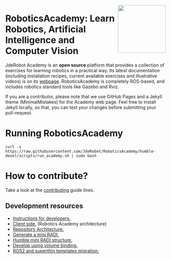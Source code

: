 <a href="https://jderobot.github.io/"><img src="./img/logo.gif" width="150" align="right" /></a>

# RoboticsAcademy: Learn Robotics, Artificial Intelligence and Computer Vision

JdeRobot Academy is an **open source** platform that provides a collection of exercises for learning robotics in a practical way. Its latest documentation (including installation recipes, current available exercises and illustrative videos) is on its <a href="https://jderobot.github.io/RoboticsAcademy">webpage</a>. RoboticsAcademy is completely ROS-based, and includes robotics standard tools like Gazebo and Rviz. 

If you are a contributor, please note that we use GitHub Pages and a Jekyll theme (MinimalMistakes) for the Academy web page. Feel free to install Jekyll locally, so that, you can test your changes before submitting your pull-request.

# Running RoboticsAcademy

```
curl -s https://raw.githubusercontent.com/JdeRobot/RoboticsAcademy/humble-devel/scripts/run_academy.sh | sudo bash
```

# How to contribute?

Take a look at the [contributing](CONTRIBUTING.md) guide lines.

## Development resources

- [Instructions for developers.][]
- [Client side.][] (Robotics Academy architecture)
- [Repository Architecture.][]
- [Generate a mini RADI.][]
- [Humble mini RADI structure.][]
- [Develop using volume binding.][]
- [ROS2 and superthin templates migration.][]

[Instructions for developers.]: ./docs/InstructionsForDevelopers.md
[Client side.]: ./docs/clientside.md
[Repository Architecture.]: ./docs/RepositoryArchitecture.md
[Generate a mini RADI.]: ./docs/generate_a_mini_radi.md
[Humble mini RADI structure.]: ./scripts/mini_RADI/README.md
[Develop using volume binding.]: ./docs/develop_binding_volumes.md
[ROS2 and superthin templates migration.]: ./docs/exercise-status.md
